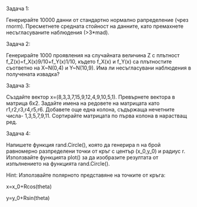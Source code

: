 Задача 1:

Генерирайте 10000 данни от стандартно нормално рапределение (чрез rnorm). Пресметнете средната стойност на данните, като премахнете несъгласуваните наблюдения (>3*mad).

Задача 2:

Генерирайте 1000 проявления на случайната величина Z с плътност f_Z(x)=f_X(x)9/10+f_Y(x)1/10, където f_X(x) и f_Y(x) са плътностите съответно на X~N(0,4) и Y~N(10,9). Има ли несъгласувани наблюдения в получената извадка?

Задача 3:

Създайте вектор x=(8,3,3,7,15,9,12,4,9,10,5,1). Превърнете вектора в матрица 6x2. Задайте имена на редовете на матрицата като r1,r2,r3,r4,r5,r6. Добавете още една колона, съдържаща нечетните числа- 1,3,5,7,9,11. Сортирайте матрицата по първа колона в нарастващ ред.

Задача 4:

Напишете функция rand.Circle(), която да генерира n на брой равномерно разпределени точки от кръг  с център (x_0,y_0) и радиус r. Използвайте функцията plot() за да изобразите резултата от изпълнението на функцията rand.Circle(). 

Hint: Използвайте полярното представяне на точките от кръга:

x=x_0+Rcos(theta)

y=y_0+Rsin(theta)
